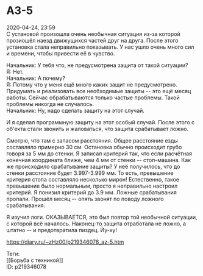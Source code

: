 АЗ-5
=====

   
 2020-04-24, 23:59   
  С установой произошла очень необычная ситуация из-за которой прозиошёл наезд движущихся частей друг на друга. После этого установка стала неправильно показывать. У нас ушло очень много сил и времени, чтобы привести её в чувство.   
   
 Начальник: У тебя что, не предусмотрена защита от такой ситуации?   
 Я: Нет.   
 Начальник: А почему?   
 Я: Потому что у меня ещё много каких защит не предусмотрено. Придумать и реализовать все необходимые защиты -- это ещё месяц работы. Сейчас обрабатываются только частые проблемы. Такой проблемы никогда не случалось.   
 Начальник: Ну, надо сделать защиту на этот случай.   
   
 И я сделал программную защиту на этот особый случай. После этого с об'екта стали звонить и жаловаться, что защита срабатывает ложно.   
   
 Смотрю, что там с запасом расстояния. Общее расстояние езды составляло примерно 30 см. Остановка обычно происходит грубо говоря за 5 мм до стенки. Я записал критерий так, что если расчётная конечная координата ближе, чем 4 мм от стенки -- стоп-машина. Как же происходило срабатывание защиты? У неё получилось, что до стенки расстояние будет 3.997-3.999 мм. То есть, превышение критерия стопа составляло несколько мирон! Естественно, такое превышение было нормальным, просто я неправильно настроил критерий. Я понизил критерий до 3.9 мм. Ложные срабатывания пропали. Прошёл месяц -- опять звонят по поводу ложного срабатывания.   
   
 Я изучил логи. ОКАЗЫВАЕТСЯ, это был повтор той необычной ситуации, с которой всё началось. Наконец-то защита отработала не ложно, а штатно -- и предотвратила пиздец. Йу-ху!   
    
 <https://diary.ru/~zHz00/p219346078_az-5.htm>   
   
 Теги:   
 [[Борьба с техникой]]   
 ID: p219346078